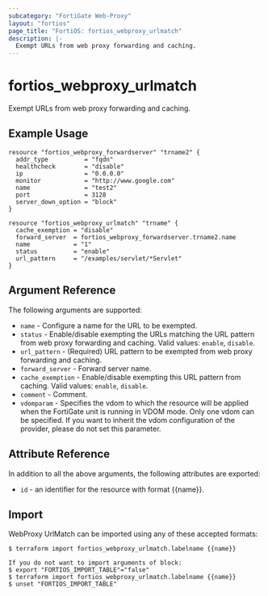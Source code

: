 ```yaml
---
subcategory: "FortiGate Web-Proxy"
layout: "fortios"
page_title: "FortiOS: fortios_webproxy_urlmatch"
description: |-
  Exempt URLs from web proxy forwarding and caching.
---
```


# fortios_webproxy_urlmatch
Exempt URLs from web proxy forwarding and caching.

## Example Usage

```hcl
resource "fortios_webproxy_forwardserver" "trname2" {
  addr_type          = "fqdn"
  healthcheck        = "disable"
  ip                 = "0.0.0.0"
  monitor            = "http://www.google.com"
  name               = "test2"
  port               = 3128
  server_down_option = "block"
}

resource "fortios_webproxy_urlmatch" "trname" {
  cache_exemption = "disable"
  forward_server  = fortios_webproxy_forwardserver.trname2.name
  name            = "1"
  status          = "enable"
  url_pattern     = "/examples/servlet/*Servlet"
}
```

## Argument Reference

The following arguments are supported:

* `name` - Configure a name for the URL to be exempted.
* `status` - Enable/disable exempting the URLs matching the URL pattern from web proxy forwarding and caching. Valid values: `enable`, `disable`.
* `url_pattern` - (Required) URL pattern to be exempted from web proxy forwarding and caching.
* `forward_server` - Forward server name.
* `cache_exemption` - Enable/disable exempting this URL pattern from caching. Valid values: `enable`, `disable`.
* `comment` - Comment.
* `vdomparam` - Specifies the vdom to which the resource will be applied when the FortiGate unit is running in VDOM mode. Only one vdom can be specified. If you want to inherit the vdom configuration of the provider, please do not set this parameter.


## Attribute Reference

In addition to all the above arguments, the following attributes are exported:
* `id` - an identifier for the resource with format {{name}}.

## Import

WebProxy UrlMatch can be imported using any of these accepted formats:
```
$ terraform import fortios_webproxy_urlmatch.labelname {{name}}

If you do not want to import arguments of block:
$ export "FORTIOS_IMPORT_TABLE"="false"
$ terraform import fortios_webproxy_urlmatch.labelname {{name}}
$ unset "FORTIOS_IMPORT_TABLE"
```
